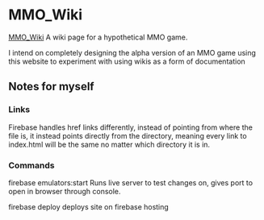 # MMO_Wiki
<a href="https://living-lore.web.app/">MMO_Wiki</a>
A wiki page for a hypothetical MMO game.

I intend on completely designing the alpha version of an MMO game using this website to experiment with using wikis as a form of documentation

## Notes for myself

### Links
Firebase handles href links differently, instead of pointing from where the file is, it instead points directly from the directory, meaning every link to index.html will be the same no matter which
directory it is in.

### Commands

firebase emulators:start
Runs live server to test changes on, gives port to open in browser through console.

firebase deploy
deploys site on firebase hosting
